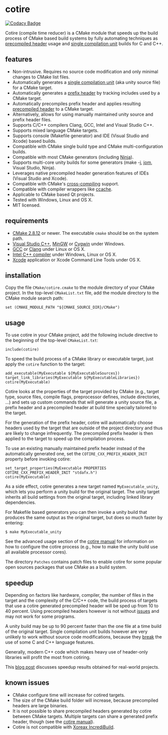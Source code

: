 cotire
======

[![Codacy Badge](https://api.codacy.com/project/badge/Grade/e18ef81fd9e44646bc27bf85a4a2f061)](https://www.codacy.com/app/TrinityCore/cotire?utm_source=github.com&amp;utm_medium=referral&amp;utm_content=TrinityCore/cotire&amp;utm_campaign=Badge_Grade)

Cotire (compile time reducer) is a CMake module that speeds up the build process of CMake based
build systems by fully automating techniques as [precompiled header][pch] usage and
[single compilation unit][scu] builds for C and C++.

features
--------

* Non-intrusive. Requires no source code modification and only minimal changes to CMake list files.
* Automatically generates a [single compilation unit][scu] (aka unity source file) for a CMake target.
* Automatically generates a [prefix header][pfh] by tracking includes used by a CMake target.
* Automatically precompiles prefix header and applies resulting [precompiled header][pch] to a CMake target.
* Alternatively, allows for using manually maintained unity source and prefix header files.
* Supports C/C++ compilers Clang, GCC, Intel and Visual Studio C++.
* Supports mixed language CMake targets.
* Supports console (Makefile generator) and IDE (Visual Studio and Xcode) based builds.
* Compatible with CMake single build type and CMake multi-configuration builds.
* Compatible with most CMake generators (including [Ninja][ninja]).
* Supports multi-core unity builds for some generators (make -j, [jom][jom], Visual Studio, Ninja).
* Leverages native precompiled header generation features of IDEs (Visual Studio and Xcode).
* Compatible with CMake's [cross-compiling][ccrc] support.
* Compatible with compiler wrappers like [ccache][ccch].
* Applicable to CMake based Qt projects.
* Tested with Windows, Linux and OS X.
* MIT licensed.

requirements
------------

* [CMake 2.8.12][cmk] or newer. The executable `cmake` should be on the system path.
* [Visual Studio C++][vslstd], [MinGW][mingw] or [Cygwin][cgwn] under Windows.
* [GCC][gcc] or [Clang][clang] under Linux or OS X.
* [Intel C++ compiler][intel] under Windows, Linux or OS X.
* [Xcode][xcdt] application or Xcode Command Line Tools under OS X.

installation
------------

Copy the file `CMake/cotire.cmake` to the module directory of your CMake project. In the
top-level `CMakeList.txt` file, add the module directory to the CMake module search path:

    set (CMAKE_MODULE_PATH "${CMAKE_SOURCE_DIR}/CMake")

usage
-----

To use cotire in your CMake project, add the following include directive to the beginning of the
top-level `CMakeList.txt`:

    include(cotire)

To speed the build process of a CMake library or executable target, just apply the `cotire`
function to the target:

    add_executable(MyExecutable ${MyExecutableSources})
    target_link_libraries(MyExecutable ${MyExecutableLibraries})
    cotire(MyExecutable)

Cotire looks at the properties of the target provided by CMake (e.g., target type, source files,
compile flags, preprocessor defines, include directories, ...) and sets up custom commands that
will generate a unity source file, a prefix header and a precompiled header at build time
specially tailored to the target.

For the generation of the prefix header, cotire will automatically choose headers used by the
target that are outside of the project directory and thus are likely to change infrequently.
The precompiled prefix header is then applied to the target to speed up the compilation process.

To use an existing manually maintained prefix header instead of the automatically generated one,
set the `COTIRE_CXX_PREFIX_HEADER_INIT` property before invoking cotire:

    set_target_properties(MyExecutable PROPERTIES COTIRE_CXX_PREFIX_HEADER_INIT "stdafx.h")
    cotire(MyExecutable)

As a side effect, cotire generates a new target named `MyExecutable_unity`, which lets you perform
a unity build for the original target. The unity target inherits all build settings from the
original target, including linked library dependencies.

For Makefile based generators you can then invoke a unity build that produces the same output as
the original target, but does so much faster by entering:

    $ make MyExecutable_unity

See the advanced usage section of the [cotire manual][manual] for information on how to
configure the cotire process (e.g., how to make the unity build use all available processor
cores).

The directory `Patches` contains patch files to enable cotire for some popular open sources
packages that use CMake as a build system.

speedup
-------

Depending on factors like hardware, compiler, the number of files in the target and the complexity
of the C/C++ code, the build process of targets that use a cotire generated precompiled header
will be sped up from 10 to 40 percent. Using precompiled headers however is not without
[issues][PCHH] and may not work for some programs.

A unity build may be up to 90 percent faster than the one file at a time build of the original
target. Single compilation unit builds however are very unlikely to work without source code
modifications, because they [break][EoUB] the use of some C and C++ language features.

Generally, modern C++ code which makes heavy use of header-only libraries will profit the most from
cotiring.

This [blog post][shrp] discusses speedup results obtained for real-world projects.

known issues
------------

* CMake configure time will increase for cotired targets.
* The size of the CMake build folder will increase, because precompiled headers are large binaries.
* It is not possible to share precompiled headers generated by cotire between CMake targets.
  Multiple targets can share a generated prefix header, though (see the [cotire manual][manual]).
* Cotire is not compatible with [Xoreax IncrediBuild][XGE].

[ccch]:https://ccache.samba.org/
[ccrc]:https://cmake.org/Wiki/CMake_Cross_Compiling
[cgwn]:http://www.cygwin.com/
[clang]:http://clang.llvm.org/
[cmk]:https://cmake.org/download/
[gcc]:https://gcc.gnu.org/
[manual]:https://github.com/sakra/cotire/blob/master/MANUAL.md
[mingw]:http://www.mingw.org/
[ninja]:https://ninja-build.org/
[pch]:https://en.wikipedia.org/wiki/Precompiled_header
[pfh]:https://en.wikipedia.org/wiki/Prefix_header
[scu]:https://en.wikipedia.org/wiki/Single_Compilation_Unit
[vslstd]:https://www.visualstudio.com/
[xcdt]:https://developer.apple.com/xcode/
[PCHH]:https://gcc.gnu.org/wiki/PCHHaters
[EoUB]:https://engineering-game-dev.com/2009/12/15/the-evils-of-unity-builds/
[jom]:http://wiki.qt.io/Jom
[intel]:https://software.intel.com/en-us/c-compilers
[XGE]:https://www.incredibuild.com/
[shrp]:http://unriskinsight.blogspot.co.at/2014/09/sharpen-your-tools.html
